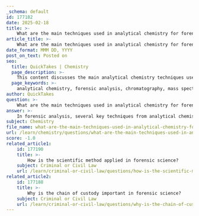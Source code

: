 ```yaml
---
_schema: default
id: 177182
date: 2025-02-18
title: >-
    What are the main techniques used in analytical chemistry for forensic analysis?
article_title: >-
    What are the main techniques used in analytical chemistry for forensic analysis?
date_format: MMM DD, YYYY
post_on_text: Posted on
seo:
  title: QuickTakes | Chemistry
  page_description: >-
    This content discusses the main analytical chemistry techniques used in forensic analysis, including chromatography, mass spectrometry, spectroscopy, electrochemical analysis, and chemical testing, to identify and quantify substances relevant to legal cases.
  page_keywords: >-
    analytical chemistry, forensic analysis, chromatography, mass spectrometry, spectroscopy, electrochemical analysis, chemical testing, HPLC, GC, IR, NMR, forensic toxicology, quality assurance, controlled substances, toxins
author: QuickTakes
question: >-
    What are the main techniques used in analytical chemistry for forensic analysis?
answer: >-
    In forensic analysis, several key techniques from analytical chemistry are employed to identify and quantify substances found in various samples. Here are the main techniques used:\n\n1. **Chromatography**: This technique is essential for separating components of a mixture. Various forms of chromatography are used in forensic analysis, including:\n   - **High-Performance Liquid Chromatography (HPLC)**: Commonly used to separate and quantify drugs in biological fluids, HPLC is effective for analyzing complex mixtures.\n   - **Gas Chromatography (GC)**: Often used for volatile substances, GC can separate and analyze compounds in gases or vapors, making it useful for analyzing substances like drugs and toxins.\n\n2. **Mass Spectrometry (MS)**: This technique is frequently coupled with chromatography (e.g., GC-MS or HPLC-MS) to provide detailed information about the molecular weight and structure of compounds. Mass spectrometry is particularly valuable in forensic toxicology for identifying unknown substances and quantifying their concentrations.\n\n3. **Spectroscopy**: Various spectroscopic methods are used to analyze substances based on their interaction with electromagnetic radiation. Common techniques include:\n   - **Infrared Spectroscopy (IR)**: Useful for identifying functional groups in organic compounds.\n   - **Nuclear Magnetic Resonance (NMR) Spectroscopy**: Provides detailed information about the structure of organic compounds, which can be crucial in identifying substances in forensic samples.\n\n4. **Electrochemical Analysis**: This method involves measuring the electrical properties of substances to identify and quantify them. Techniques such as voltammetry can be used to analyze specific drugs or toxins.\n\n5. **Chemical Testing**: Simple chemical tests can provide preliminary identification of substances, such as color tests for drugs or reagents that react with specific compounds.\n\n6. **Quality Assurance and Control**: Ensuring the reliability and accuracy of analytical results is critical in forensic science. This involves evaluating analytical methods for sensitivity, precision, accuracy, and robustness.\n\nThese techniques are integral to forensic chemistry, allowing forensic scientists to provide reliable evidence in legal cases by accurately identifying and quantifying controlled substances, toxins, and other materials found at crime scenes.
subject: Chemistry
file_name: what-are-the-main-techniques-used-in-analytical-chemistry-for-forensic-analysis.md
url: /learn/chemistry/questions/what-are-the-main-techniques-used-in-analytical-chemistry-for-forensic-analysis
score: -1.0
related_article1:
    id: 177190
    title: >-
        How is the scientific method applied in forensic science?
    subject: Criminal or Civil Law
    url: /learn/criminal-or-civil-law/questions/how-is-the-scientific-method-applied-in-forensic-science
related_article2:
    id: 177188
    title: >-
        Why is the chain of custody important in forensic science?
    subject: Criminal or Civil Law
    url: /learn/criminal-or-civil-law/questions/why-is-the-chain-of-custody-important-in-forensic-science
---
```


&nbsp;